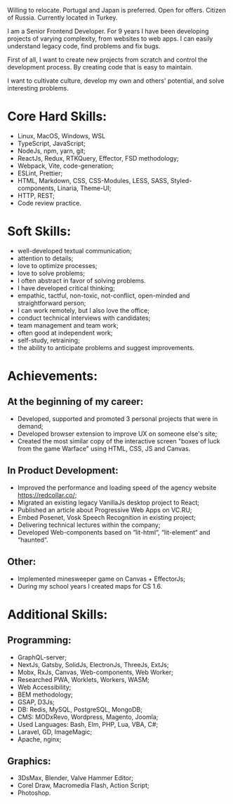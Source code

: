Willing to relocate. Portugal and Japan is preferred. Open for offers.
Citizen of Russia. Currently located in Turkey.

I am a Senior Frontend Developer.
For 9 years I have been developing projects of varying complexity, from websites to web apps.
I can easily understand legacy code, find problems and fix bugs. 

First of all, I want to create new projects from scratch and control the development process. By creating code that is easy to maintain.

I want to cultivate culture, develop my own and others' potential, and solve interesting problems.

# Core Hard Skills:
- Linux, MacOS, Windows, WSL
- TypeScript, JavaScript;
- NodeJs, npm, yarn, git;
- ReactJs, Redux, RTKQuery, Effector, FSD methodology;
- Webpack, Vite, code-generation;
- ESLint, Prettier;
- HTML, Markdown, CSS, CSS-Modules, LESS, SASS, Styled-components, Linaria, Theme-UI;
- HTTP, REST;
- Code review practice.

# Soft Skills:
- well-developed textual communication;
- attention to details;
- love to optimize processes;
- love to solve problems;
- I often abstract in favor of solving problems.
- I have developed critical thinking;
- empathic, tactful, non-toxic, not-conflict, open-minded and straightforward person;
- I can work remotely, but I also love the office;
- conduct technical interviews with candidates;
- team management and team work;
- often good at independent work;
- self-study, retraining;
- the ability to anticipate problems and suggest improvements.

# Achievements:
## At the beginning of my career:
- Developed, supported and promoted 3 personal projects that were in demand;
- Developed browser extension to improve UX on someone else's site;
- Created the most similar copy of the interactive screen "boxes of luck from the game Warface" using HTML, CSS, JS and Canvas.
## In Product Development:
- Improved the performance and loading speed of the agency website https://redcollar.co/;
- Migrated an existing legacy VanillaJs desktop project to React;
- Published an article about Progressive Web Apps on VC.RU;
- Embed Posenet, Vosk Speech Recognition in existing project;
- Delivering technical lectures within the company;
- Developed Web-components based on “lit-html“, “lit-element“ and “haunted“.
## Other:
- Implemented minesweeper game on Canvas + EffectorJs;
- During my school years I created maps for CS 1.6.

# Additional Skills:
## Programming:
- GraphQL-server;
- NextJs, Gatsby, SolidJs, ElectronJs, ThreeJs, ExtJs;
- Mobx, RxJs, Canvas, Web-components, Web Worker;
- Researched PWA, Worklets, Workers, WASM;
- Web Accessibility;
- BEM methodology;
- GSAP, D3Js;
- DB: Redis, MySQL, PostgreSQL, MongoDB;
- CMS: MODxRevo, Wordpress, Magento, Joomla;
- Used Languages: Bash, Elm, PHP, Lua, VBA, C#;
- Laravel, GD, ImageMagic;
- Apache, nginx;
## Graphics:
- 3DsMax, Blender, Valve Hammer Editor;
- Corel Draw, Macromedia Flash, Action Script;
- Photoshop.
